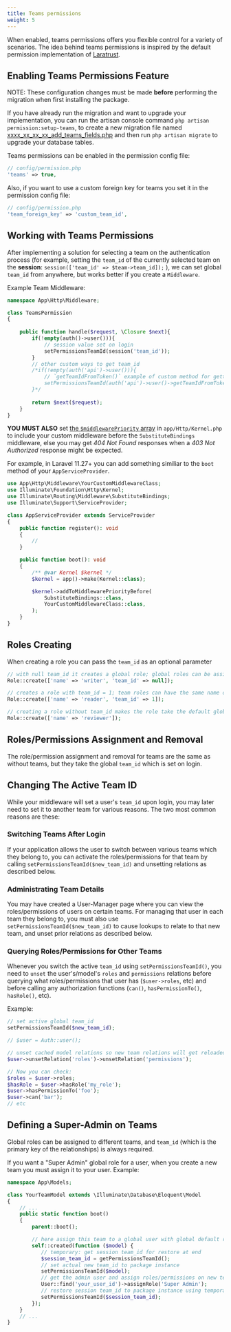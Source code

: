 ```yaml
---
title: Teams permissions
weight: 5
---
```


When enabled, teams permissions offers you flexible control for a variety of scenarios. The idea behind teams permissions is inspired by the default permission implementation of [Laratrust](https://laratrust.santigarcor.me/).

## Enabling Teams Permissions Feature

NOTE: These configuration changes must be made **before** performing the migration when first installing the package.

If you have already run the migration and want to upgrade your implementation, you can run the artisan console command `php artisan permission:setup-teams`, to create a new migration file named [xxxx_xx_xx_xx_add_teams_fields.php](https://github.com/osenco/laravel-permission/blob/main/database/migrations/add_teams_fields.php.stub) and then run `php artisan migrate` to upgrade your database tables.

Teams permissions can be enabled in the permission config file:

```php
// config/permission.php
'teams' => true,
```

Also, if you want to use a custom foreign key for teams you set it in the permission config file:
```php
// config/permission.php
'team_foreign_key' => 'custom_team_id',
```

## Working with Teams Permissions

After implementing a solution for selecting a team on the authentication process 
(for example, setting the `team_id` of the currently selected team on the **session**: `session(['team_id' => $team->team_id]);` ), 
we can set global `team_id` from anywhere, but works better if you create a `Middleware`. 

Example Team Middleware:

```php
namespace App\Http\Middleware;

class TeamsPermission
{
    
    public function handle($request, \Closure $next){
        if(!empty(auth()->user())){
            // session value set on login
            setPermissionsTeamId(session('team_id'));
        }
        // other custom ways to get team_id
        /*if(!empty(auth('api')->user())){
            // `getTeamIdFromToken()` example of custom method for getting the set team_id 
            setPermissionsTeamId(auth('api')->user()->getTeamIdFromToken());
        }*/
        
        return $next($request);
    }
}
```

**YOU MUST ALSO** set [the `$middlewarePriority` array](https://laravel.com/docs/master/middleware#sorting-middleware) in `app/Http/Kernel.php` to include your custom middleware before the `SubstituteBindings` middleware, else you may get *404 Not Found* responses when a *403 Not Authorized* response might be expected.

For example, in Laravel 11.27+ you can add something similiar to the `boot` method of your `AppServiceProvider`.

```php
use App\Http\Middleware\YourCustomMiddlewareClass;
use Illuminate\Foundation\Http\Kernel;
use Illuminate\Routing\Middleware\SubstituteBindings;
use Illuminate\Support\ServiceProvider;

class AppServiceProvider extends ServiceProvider
{
    public function register(): void
    {
        //
    }

    public function boot(): void
    {
        /** @var Kernel $kernel */
        $kernel = app()->make(Kernel::class);

        $kernel->addToMiddlewarePriorityBefore(
            SubstituteBindings::class,
            YourCustomMiddlewareClass::class,
        );
    }
}
```

## Roles Creating

When creating a role you can pass the `team_id` as an optional parameter
 
```php
// with null team_id it creates a global role; global roles can be assigned to any team and they are unique
Role::create(['name' => 'writer', 'team_id' => null]);

// creates a role with team_id = 1; team roles can have the same name on different teams
Role::create(['name' => 'reader', 'team_id' => 1]);

// creating a role without team_id makes the role take the default global team_id
Role::create(['name' => 'reviewer']);
```

## Roles/Permissions Assignment and Removal

The role/permission assignment and removal for teams are the same as without teams, but they take the global `team_id` which is set on login.

## Changing The Active Team ID

While your middleware will set a user's `team_id` upon login, you may later need to set it to another team for various reasons. The two most common reasons are these:

### Switching Teams After Login
If your application allows the user to switch between various teams which they belong to, you can activate the roles/permissions for that team by calling `setPermissionsTeamId($new_team_id)` and unsetting relations as described below.

### Administrating Team Details
You may have created a User-Manager page where you can view the roles/permissions of users on certain teams. For managing that user in each team they belong to, you must also use `setPermissionsTeamId($new_team_id)` to cause lookups to relate to that new team, and unset prior relations as described below.

### Querying Roles/Permissions for Other Teams
Whenever you switch the active `team_id` using `setPermissionsTeamId()`, you need to `unset` the user's/model's `roles` and `permissions` relations before querying what roles/permissions that user has (`$user->roles`, etc) and before calling any authorization functions (`can()`, `hasPermissionTo()`, `hasRole()`, etc).

Example:
```php
// set active global team_id
setPermissionsTeamId($new_team_id);

// $user = Auth::user();

// unset cached model relations so new team relations will get reloaded
$user->unsetRelation('roles')->unsetRelation('permissions');

// Now you can check:
$roles = $user->roles;
$hasRole = $user->hasRole('my_role');
$user->hasPermissionTo('foo');
$user->can('bar');
// etc
```

## Defining a Super-Admin on Teams

Global roles can be assigned to different teams, and `team_id` (which is the primary key of the relationships) is always required. 

If you want a "Super Admin" global role for a user, when you create a new team you must assign it to your user. Example:

```php
namespace App\Models;

class YourTeamModel extends \Illuminate\Database\Eloquent\Model
{
    // ...
    public static function boot()
    {
        parent::boot();

        // here assign this team to a global user with global default role
        self::created(function ($model) {
           // temporary: get session team_id for restore at end
           $session_team_id = getPermissionsTeamId();
           // set actual new team_id to package instance
           setPermissionsTeamId($model);
           // get the admin user and assign roles/permissions on new team model
           User::find('your_user_id')->assignRole('Super Admin');
           // restore session team_id to package instance using temporary value stored above
           setPermissionsTeamId($session_team_id);
        });
    }
    // ...
}
```
